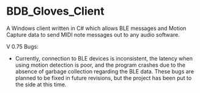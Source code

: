 # BDB_Gloves_Client
A Windows client written in C# which allows BLE messages and Motion Capture data to send MIDI note messages out to any audio software. 

V 0.75 Bugs:
- Currently, connection to BLE devices is inconsistent, the latency when using motion detection is poor, and the program crashes due to
  the absence of garbage collection regarding the BLE data. These bugs are planned to be fixed in future revisions, but the project has
  been put to the side at this time.
